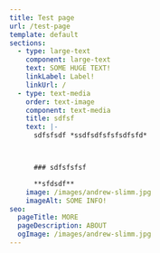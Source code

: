 ```yaml
---
title: Test page
url: /test-page
template: default
sections:
  - type: large-text
    component: large-text
    text: S﻿OME HUGE TEXT!
    linkLabel: Label!
    linkUrl: /
  - type: text-media
    order: text-image
    component: text-media
    title: sdfsf
    text: |-
      s﻿dfsfsdf *ssdfsdfsfsfsdfsfd*



      ### s﻿dfsfsfsf

      **s﻿fdsdf**
    image: /images/andrew-slimm.jpg
    imageAlt: SOME INFO!
seo:
  pageTitle: MORE
  pageDescription: ABOUT
  ogImage: /images/andrew-slimm.jpg
---
```

